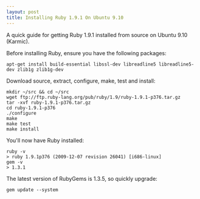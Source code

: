 ```yaml
---
layout: post
title: Installing Ruby 1.9.1 On Ubuntu 9.10
---
```


A quick guide for getting Ruby 1.9.1 installed from source on Ubuntu 9.10 (Karmic).

Before installing Ruby, ensure you have the following packages:

    apt-get install build-essential libssl-dev libreadline5 libreadline5-dev zlib1g zlib1g-dev

Download source, extract, configure, make, test and install:

    mkdir ~/src && cd ~/src
    wget ftp://ftp.ruby-lang.org/pub/ruby/1.9/ruby-1.9.1-p376.tar.gz
    tar -xvf ruby-1.9.1-p376.tar.gz
    cd ruby-1.9.1-p376
    ./configure
    make
    make test
    make install

You'll now have Ruby installed:

    ruby -v
    > ruby 1.9.1p376 (2009-12-07 revision 26041) [i686-linux]
    gem -v
    > 1.3.1

The latest version of RubyGems is 1.3.5, so quickly upgrade:

    gem update --system

